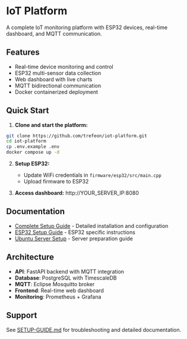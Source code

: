 # IoT Platform

A complete IoT monitoring platform with ESP32 devices, real-time dashboard, and MQTT communication.

## Features
- Real-time device monitoring and control
- ESP32 multi-sensor data collection
- Web dashboard with live charts
- MQTT bidirectional communication
- Docker containerized deployment

## Quick Start

1. **Clone and start the platform:**
```bash
git clone https://github.com/trefeon/iot-platform.git
cd iot-platform
cp .env.example .env
docker compose up -d
```

2. **Setup ESP32:**
   - Update WiFi credentials in `firmware/esp32/src/main.cpp`
   - Upload firmware to ESP32

3. **Access dashboard:** http://YOUR_SERVER_IP:8080

## Documentation
- [Complete Setup Guide](SETUP-GUIDE.md) - Detailed installation and configuration
- [ESP32 Setup Guide](ESP32_SETUP_GUIDE.md) - ESP32 specific instructions
- [Ubuntu Server Setup](UBUNTU_SERVER_SETUP.md) - Server preparation guide

## Architecture
- **API**: FastAPI backend with MQTT integration
- **Database**: PostgreSQL with TimescaleDB
- **MQTT**: Eclipse Mosquitto broker
- **Frontend**: Real-time web dashboard
- **Monitoring**: Prometheus + Grafana

## Support
See [SETUP-GUIDE.md](SETUP-GUIDE.md) for troubleshooting and detailed documentation.
